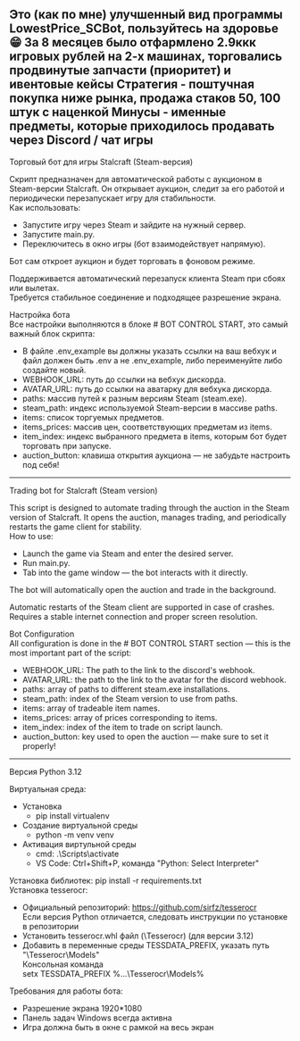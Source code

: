 Это (как по мне) улучшенный вид программы LowestPrice_SCBot, пользуйтесь на здоровье 😁
За 8 месяцев было отфармлено 2.9ккк игровых рублей на 2-х машинах, торговались продвинутые запчасти (приоритет) и ивентовые кейсы
Стратегия - поштучная покупка ниже рынка, продажа стаков 50, 100 штук с наценкой
Минусы - именные предметы, которые приходилось продавать через Discord / чат игры
---
Торговый бот для игры Stalcraft (Steam-версия)

Скрипт предназначен для автоматической работы с аукционом в Steam-версии Stalcraft. Он открывает аукцион, следит за его работой и периодически перезапускает игру для стабильности.  
Как использовать:
* Запустите игру через Steam и зайдите на нужный сервер.
* Запустите main.py.
* Переключитесь в окно игры (бот взаимодействует напрямую).

Бот сам откроет аукцион и будет торговать в фоновом режиме.  

Поддерживается автоматический перезапуск клиента Steam при сбоях или вылетах.  
Требуется стабильное соединение и подходящее разрешение экрана.  

Настройка бота  
Все настройки выполняются в блоке # BOT CONTROL START, это самый важный блок скрипта:
* В файле .env_example вы должны указать ссылки на ваш вебхук и файл должен быть .env а не .env_example, либо переименуйте либо создайте новый.
* WEBHOOK_URL: путь до ссылки на вебхук дискорда.
* AVATAR_URL: путь до ссылки на аватарку для вебхука дискорда.
* paths: массив путей к разным версиям Steam (steam.exe).
* steam_path: индекс используемой Steam-версии в массиве paths.
* items: список торгуемых предметов.
* items_prices: массив цен, соответствующих предметам из items.
* item_index: индекс выбранного предмета в items, которым бот будет торговать при запуске.
* auction_button: клавиша открытия аукциона — не забудьте настроить под себя!
---

Trading bot for Stalcraft (Steam version)

This script is designed to automate trading through the auction in the Steam version of Stalcraft. It opens the auction, manages trading, and periodically restarts the game client for stability.  
How to use:
* Launch the game via Steam and enter the desired server.
* Run main.py.
* Tab into the game window — the bot interacts with it directly.

The bot will automatically open the auction and trade in the background.  

Automatic restarts of the Steam client are supported in case of crashes.  
Requires a stable internet connection and proper screen resolution.  

Bot Configuration  
All configuration is done in the # BOT CONTROL START section — this is the most important part of the script:
* WEBHOOK_URL: The path to the link to the discord's webhook.
* AVATAR_URL: the path to the link to the avatar for the discord webhook.
* paths: array of paths to different steam.exe installations.
* steam_path: index of the Steam version to use from paths.
* items: array of tradeable item names.
* items_prices: array of prices corresponding to items.
* item_index: index of the item to trade on script launch.
* auction_button: key used to open the auction — make sure to set it properly!
---

Версия Python 3.12

Виртуальная среда:
* Установка
    * pip install virtualenv
* Создание виртуальной среды
    * python -m venv venv
* Активация виртульной среды
    * cmd: .\Scripts\activate
    * VS Code: Ctrl+Shift+P, команда "Python: Select Interpreter"

Установка библиотек: pip install -r requirements.txt  
Установка tesserocr:
* Официальный репозиторий: https://github.com/sirfz/tesserocr  
Если версия Python отличается, следовать инструкции по установке в репозитории
* Установить tesserocr.whl файл (\Tesserocr) (для версии 3.12)
* Добавить в переменные среды TESSDATA_PREFIX, указать путь "\Tesserocr\Models"  
Консольная команда  
setx TESSDATA_PREFIX %\...\Tesserocr\Models%

Требования для работы бота:
* Разрешение экрана 1920*1080
* Панель задач Windows всегда активна
* Игра должна быть в окне с рамкой на весь экран
